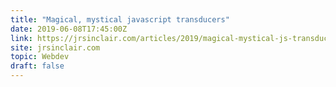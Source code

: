 ```yaml
---
title: "Magical, mystical javascript transducers"
date: 2019-06-08T17:45:00Z
link: https://jrsinclair.com/articles/2019/magical-mystical-js-transducers/?utm_medium=RSS&utm_source=hune
site: jrsinclair.com
topic: Webdev
draft: false
---
```

